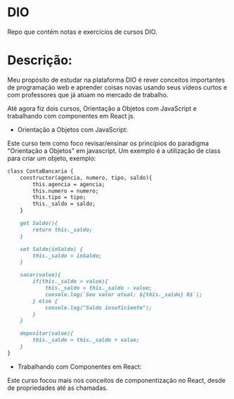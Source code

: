# DIO

Repo que contém notas e exercícios de cursos DIO.

# Descrição:

Meu propósito de estudar na plataforma DIO é rever conceitos importantes de programação web e aprender coisas novas usando seus vídeos curtos e com professores que já atuam no mercado de trabalho.

Até agora fiz dois cursos, Orientação a Objetos com JavaScript e trabalhando com componentes em React js.

* Orientação a Objetos com JavaScript:

Este curso tem como foco revisar/ensinar os princípios do paradigma "Orientação a Objetos" em javascript.
Um exemplo é a utilização de class para criar um objeto, exemplo:

```markdown
class ContaBancaria {
    constructor(agencia, numero, tipo, saldo){
        this.agencia = agencia;
        this.numero = numero;
        this.tipo = tipo; 
        this._saldo = saldo;
    }

    get Saldo(){
        return this._saldo;
    }

    set Saldo(inSaldo) {
        this._saldo = inSaldo;
    }

    sacar(value){
        if(this._saldo > value){
            this._saldo = this._saldo - value;
            console.log(`Seu valor atual: ${this._saldo} R$`);
        } else {
            console.log("Saldo insuficiente");
        }
    }

    depositar(value){
        this._saldo = this._saldo + value;
    }
}
```

* Trabalhando com Componentes em React:

Este curso focou mais nos conceitos de componentização no React, desde de propriedades até as chamadas.